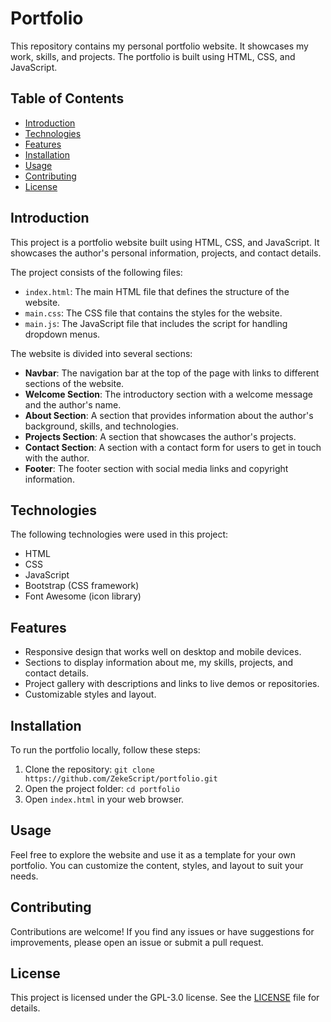 # Portfolio

This repository contains my personal portfolio website. It showcases my work, skills, and projects. The portfolio is built using HTML, CSS, and JavaScript.

## Table of Contents

- [Introduction](#introduction)
- [Technologies](#technologies)
- [Features](#features)
- [Installation](#installation)
- [Usage](#usage)
- [Contributing](#contributing)
- [License](#license)

## Introduction

This project is a portfolio website built using HTML, CSS, and JavaScript. It showcases the author's personal information, projects, and contact details.

The project consists of the following files:

- `index.html`: The main HTML file that defines the structure of the website.
- `main.css`: The CSS file that contains the styles for the website.
- `main.js`: The JavaScript file that includes the script for handling dropdown menus.

The website is divided into several sections:

- **Navbar**: The navigation bar at the top of the page with links to different sections of the website.
- **Welcome Section**: The introductory section with a welcome message and the author's name.
- **About Section**: A section that provides information about the author's background, skills, and technologies.
- **Projects Section**: A section that showcases the author's projects.
- **Contact Section**: A section with a contact form for users to get in touch with the author.
- **Footer**: The footer section with social media links and copyright information.

## Technologies

The following technologies were used in this project:

- HTML
- CSS
- JavaScript
- Bootstrap (CSS framework)
- Font Awesome (icon library)

## Features

- Responsive design that works well on desktop and mobile devices.
- Sections to display information about me, my skills, projects, and contact details.
- Project gallery with descriptions and links to live demos or repositories.
- Customizable styles and layout.

## Installation

To run the portfolio locally, follow these steps:

1. Clone the repository: `git clone https://github.com/ZekeScript/portfolio.git`
2. Open the project folder: `cd portfolio`
3. Open `index.html` in your web browser.

## Usage

Feel free to explore the website and use it as a template for your own portfolio. You can customize the content, styles, and layout to suit your needs.

## Contributing

Contributions are welcome! If you find any issues or have suggestions for improvements, please open an issue or submit a pull request.

## License

This project is licensed under the GPL-3.0 license. See the [LICENSE](LICENSE) file for details.
